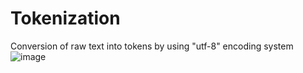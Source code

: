 # Tokenization
Conversion of raw text into tokens by using "utf-8" encoding system
![image](https://github.com/alikazim1/Tokenization/assets/115345833/efe5c0b4-b1f2-40ec-b53b-f50ef5fac247)
